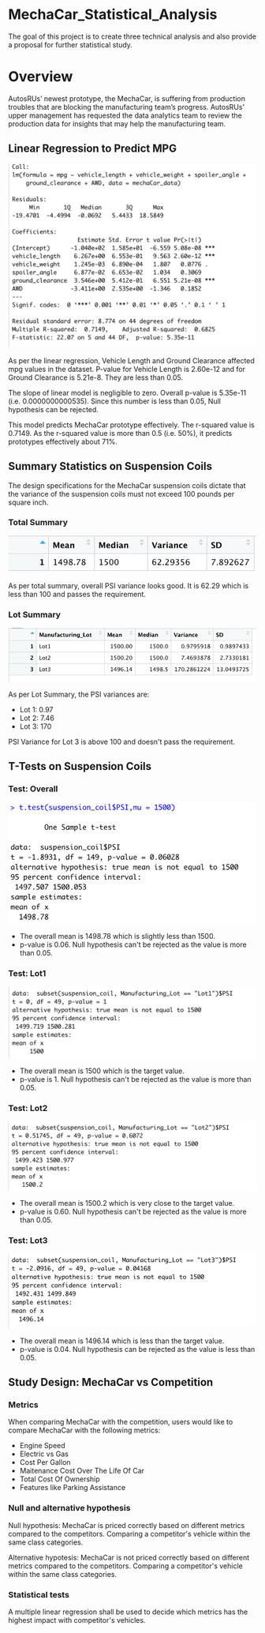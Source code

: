 # MechaCar_Statistical_Analysis
The goal of this project is to create three technical analysis and also provide a proposal for further statistical study.

# Overview
AutosRUs’ newest prototype, the MechaCar, is suffering from production troubles that are blocking the manufacturing team’s progress. AutosRUs’ upper management has requested the data analytics team to review the production data for insights that may help the manufacturing team.

## Linear Regression to Predict MPG
![plot](./Resources/mechacar_summary.png)

As per the linear regression, Vehicle Length and Ground Clearance affected mpg values in the dataset. P-value for Vehicle Length is 2.60e-12 and for Ground Clearance is 5.21e-8. They are less than 0.05.

The slope of linear model is negligible to zero. Overall p-value is 5.35e-11 (i.e. 0.0000000000535). Since this number is less than 0.05, Null hypothesis can be rejected. 

This model predicts MechaCar prototype effectively. The r-squared value is 0.7149. As the r-squared value is more than 0.5 (i.e. 50%), it predicts prototypes effectively about 71%.

## Summary Statistics on Suspension Coils

The design specifications for the MechaCar suspension coils dictate that the variance of the suspension coils must not exceed 100 pounds per square inch.

### Total Summary
![plot](./Resources/total_summary.png)

As per total summary, overall PSI variance looks good. It is 62.29 which is less than 100 and passes the requirement.

### Lot Summary
![plot](./Resources/lot_summary.png)

As per Lot Summary, the PSI variances are:
- Lot 1: 0.97
- Lot 2: 7.46
- Lot 3: 170

PSI Variance for Lot 3 is above 100 and doesn't pass the requirement. 

## T-Tests on Suspension Coils

### Test: Overall 
![plot](./Resources/test_total.png)

- The overall mean is 1498.78 which is slightly less than 1500.
- p-value is 0.06. Null hypothesis can't be rejected as the value is more than 0.05. 

### Test: Lot1 
![plot](./Resources/test_lot1.png)

- The overall mean is 1500 which is the target value.
- p-value is 1. Null hypothesis can't be rejected as the value is more than 0.05. 

### Test: Lot2 
![plot](./Resources/test_lot2.png)

- The overall mean is 1500.2 which is very close to the target value.
- p-value is 0.60. Null hypothesis can't be rejected as the value is more than 0.05. 

### Test: Lot3 
![plot](./Resources/test_lot3.png)

- The overall mean is 1496.14 which is less than the target value.
- p-value is 0.04. Null hypothesis can be rejected as the value is less than 0.05. 

## Study Design: MechaCar vs Competition

### Metrics
When comparing MechaCar with the competition, users would like to compare MechaCar with the following metrics:
- Engine Speed
- Electric vs Gas
- Cost Per Gallon
- Maitenance Cost Over The Life Of Car
- Total Cost Of Ownership
- Features like Parking Assistance

### Null and alternative hypothesis
Null hypothesis: MechaCar is priced correctly based on different metrics compared to the competitors. Comparing a competitor's vehicle within the same class categories. 

Alternative hypotesis: MechaCar is not priced correctly based on different metrics compared to the competitors. Comparing a competitor's vehicle within the same class categories. 

### Statistical tests
A multiple linear regression shall be used to decide which metrics has the highest impact with competitor's vehicles.

